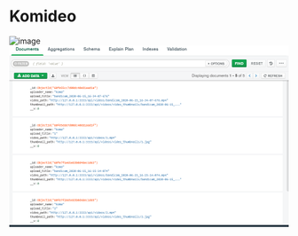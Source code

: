 # Komideo
![image](https://user-images.githubusercontent.com/58357980/128711068-10f6a4d0-256f-42d8-8fe3-400c60b5898f.png)
<img src='https://github.com/Ivan-Corporation/Komideo/blob/main/1.png'/>

